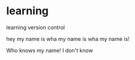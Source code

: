 # learning
learning version control

hey my name is wha my name is wha my name is!

Who knows my name! I don't know